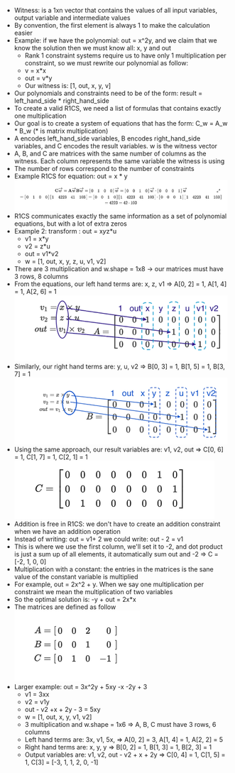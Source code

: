 - Witness: is a 1xn vector that contains the values of all input variables, output variable and intermediate values
- By convention, the first element is always 1 to make the calculation easier
- Example: if we have the polynomial: out = x^2y, and we claim that we know the solution then we must know all: x, y and out
    - Rank 1 constraint systems require us to have only 1 multiplication per constraint, so we must rewrite our polynomial as follow:
    - v = x*x
    - out = v*y
    - Our witness is: [1, out, x, y, v]
- Our polynomials and constraints need to be of the form: result = left_hand_side * right_hand_side
- To create a valid R1CS, we need a list of formulas that contains exactly one multiplication
- Our goal is to create a system of equations that has the form: C_w = A_w * B_w (* is matrix multiplication)
- A encodes left_hand_side variables, B encodes right_hand_side variables, and C encodes the result variables. w is the witness vector
- A, B, and C are matrices with the same number of columns as the witness. Each column represents the same variable the witness is using
- The number of rows correspond to the number of constraints
- Example R1CS for equation: out = x * y
![img_8.png](img_8.png)
- R1CS communicates exactly the same information as a set of polynomial equations, but with a lot of extra zeros
- Example 2: transform : out = x*y*z*u
  - v1 = x*y
  - v2 = z*u
  - out = v1*v2
  - w = [1, out, x, y, z, u, v1, v2]
- There are 3 multiplication and w.shape = 1x8 -> our matrices must have 3 rows, 8 columns
- From the equations, our left hand terms are: x, z, v1 => A[0, 2] = 1, A[1, 4] = 1, A[2, 6] = 1
![img_9.png](img_9.png)
- Similarly, our right hand terms are: y, u, v2 => B[0, 3] = 1, B[1, 5] = 1, B[3, 7] = 1
![img_10.png](img_10.png)
- Using the same approach, our result variables are: v1, v2, out => C[0, 6] = 1, C[1, 7] = 1, C[2, 1] = 1
![img_11.png](img_11.png)
- Addition is free in R1CS: we don't have to create an addition constraint when we have an addition operation
- Instead of writing: out = v1+ 2 we could write: out - 2 = v1
- This is where we use the first column, we'll set it to -2, and dot product is just a sum up of all elements, it automatically
  sum out and -2 => C = [-2, 1, 0, 0]
- Multiplication with a constant: the entries in the matrices is the sane value of the constant variable is multiplied
- For example, out = 2x^2 + y. When we say one multiplication per constraint we mean the multiplication of two variables
- So the optimal solution is: -y + out = 2x*x
- The matrices are defined as follow
![img_12.png](img_12.png)
- Larger example: out = 3x^2y + 5xy -x -2y + 3
  - v1 = 3xx
  - v2 = v1y
  - out - v2 +x + 2y - 3 = 5xy
  - w = [1, out, x, y, v1, v2]
  - 3 multiplication and w.shape = 1x6 => A, B, C must have 3 rows, 6 columns
  - Left hand terms are: 3x, v1, 5x, => A[0, 2] = 3, A[1, 4] = 1, A[2, 2] = 5
  - Right hand terms are: x, y, y => B[0, 2] = 1, B[1, 3] = 1, B[2, 3] = 1
  - Output variables are: v1, v2, out - v2 + x + 2y => C[0, 4] = 1, C[1, 5] = 1, C[3] = [-3, 1, 1, 2, 0, -1]